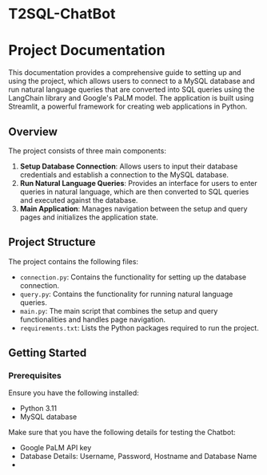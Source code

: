 # T2SQL-ChatBot
# Project Documentation

This documentation provides a comprehensive guide to setting up and using the project, which allows users to connect to a MySQL database and run natural language queries that are converted into SQL queries using the LangChain library and Google's PaLM model. The application is built using Streamlit, a powerful framework for creating web applications in Python.

## Overview

The project consists of three main components:

1. **Setup Database Connection**: Allows users to input their database credentials and establish a connection to the MySQL database.
2. **Run Natural Language Queries**: Provides an interface for users to enter queries in natural language, which are then converted to SQL queries and executed against the database.
3. **Main Application**: Manages navigation between the setup and query pages and initializes the application state.

## Project Structure

The project contains the following files:

- `connection.py`: Contains the functionality for setting up the database connection.
- `query.py`: Contains the functionality for running natural language queries.
- `main.py`: The main script that combines the setup and query functionalities and handles page navigation.
- `requirements.txt`: Lists the Python packages required to run the project.

## Getting Started

### Prerequisites

Ensure you have the following installed:

- Python 3.11
- MySQL database


Make sure that you have the following details for testing the Chatbot:

- Google PaLM API key
- Database Details: Username, Password, Hostname and Database Name
- 
